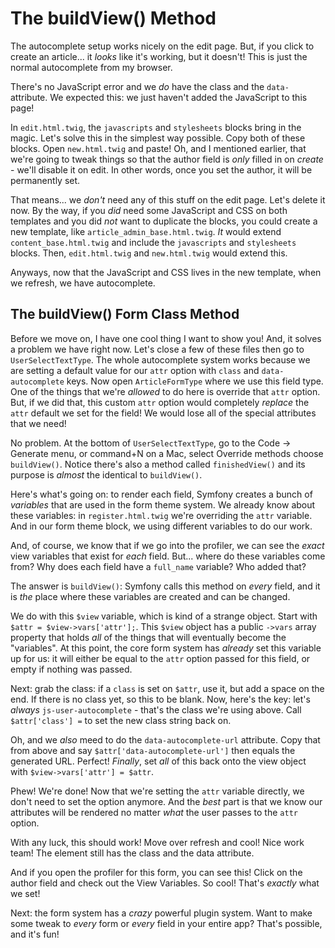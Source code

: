 # The buildView() Method

The autocomplete setup works nicely on the edit page. But, if you click to create
an article... it *looks* like it's working, but it doesn't! This is just the normal
autocomplete from my browser.

There's no JavaScript error and we *do* have the class and the `data-` attribute.
We expected this: we just haven't added the JavaScript to this page!

In `edit.html.twig`, the `javascripts` and `stylesheets` blocks bring in the magic.
Let's solve this in the simplest way possible. Copy both of these blocks. Open `new.html.twig`
and paste! Oh, and I mentioned earlier, that we're going to tweak things so that
the author field is *only* filled in on *create* - we'll disable it on edit. In
other words, once you set the author, it will be permanently set.

That means... we *don't* need any of this stuff on the edit page. Let's delete it
now. By the way, if you *did* need some JavaScript and CSS on both templates and
you did *not* want to duplicate the blocks, you could create a new template, like
`article_admin_base.html.twig`. *It* would extend `content_base.html.twig` and
include the `javascripts` and `stylesheets` blocks. Then, `edit.html.twig` and
`new.html.twig` would extend this.

Anyways, now that the JavaScript and CSS lives in the new template, when we refresh,
we have autocomplete.

## The buildView() Form Class Method

Before we move on, I have one cool thing I want to show you! And, it solves
a problem we have right now. Let's close a few of these files then go to
`UserSelectTextType`. The whole autocomplete system works because we are setting
a default value for our `attr` option with `class` and `data-autocomplete` keys.
Now open `ArticleFormType` where we use this field type. One of the things that we're
*allowed* to do here is override that `attr` option. But, if we did that, this custom
`attr` option would completely *replace* the `attr` default we set for the field!
We would lose all of the special attributes that we need!

No problem. At the bottom of `UserSelectTextType`, go to the Code -> Generate menu,
or command+N on a Mac, select Override methods choose `buildView()`. Notice there's
also a method called `finishedView()` and its purpose is *almost* the identical
to `buildView()`.

Here's what's going on: to render each field, Symfony creates a bunch of *variables*
that are used in the form theme system. We already know about these variables: in
`register.html.twig` we're overriding the `attr` variable. And in our form theme
block, we using different variables to do our work.

And, of course, we know that if we go into the profiler, we can see the *exact*
view variables that exist for *each* field. But... where do these variables come
from? Why does each field have a `full_name` variable? Who added that?

The answer is `buildView()`: Symfony calls this method on *every* field, and it is
*the* place where these variables are created and can be changed.

We do with this `$view` variable, which is kind of a strange object. Start with
`$attr = $view->vars['attr'];`. This `$view` object has a public `->vars` array
property that holds *all* of the things that will eventually become the "variables".
At this point, the core form system has *already* set this variable up for us: it
will either be equal to the `attr` option passed for this field, or empty if nothing
was passed.

Next: grab the class: if a `class` is set on `$attr`, use it, but add a space on
the end. If there is no class yet, so this to be blank. Now, here's the key: let's
*always* `js-user-autocomplete` - that's the class we're using above. Call
`$attr['class'] =` to set the new class string back on.

Oh, and we *also* meed to do the `data-autocomplete-url` attribute. Copy that from
above and say `$attr['data-autocomplete-url']` then equals the generated URL. Perfect!
*Finally*, set *all* of this back onto the view object with `$view->vars['attr'] = $attr`.

Phew! We're done! Now that we're setting the `attr` variable directly, we don't need
to set the option anymore. And the *best* part is that we know our attributes will
be rendered no matter *what* the user passes to the `attr` option.

With any luck, this should work! Move over refresh and cool! Nice work team! The
element still has the class and the data attribute.

And if you open the profiler for this form, you can see this! Click on the author
field and check out the View Variables. So cool! That's *exactly* what we set!

Next: the form system has a *crazy* powerful plugin system. Want to make some tweak
to *every* form or *every* field in your entire app? That's possible, and it's fun!
